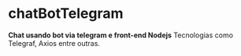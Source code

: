 # chatBotTelegram

**Chat usando bot via telegram e front-end Nodejs**
Tecnologias como Telegraf, Axios entre outras.
